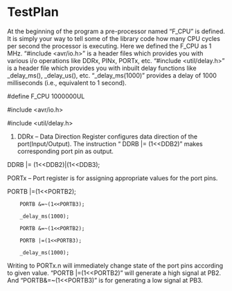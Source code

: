 # TestPlan


At the beginning of the program a pre-processor named “F_CPU” is defined. It is simply your way to tell some of the library code how many CPU cycles per second the processor is executing. Here we defined the F_CPU as 1 MHz. “#include <avr/io.h>” is a header files which provides you with various  i/o operations like DDRx, PINx, PORTx, etc. “#include <util/delay.h>” is a header file which provides you with inbuilt delay functions like _delay_ms(), _delay_us(), etc. “_delay_ms(1000)” provides a delay of 1000 milliseconds (i.e., equivalent to 1 second).

#define F_CPU 1000000UL

#include <avr/io.h>

#include <util/delay.h>




1. DDRx – Data Direction Register configures data direction of the port(Input/Output). The instruction “ DDRB |= (1<<DDB2)”  makes corresponding port pin as output.

DDRB |= (1<<DDB2)|(1<<DDB3);


PORTx – Port register is for assigning appropriate values for the port pins.

PORTB |=(1<<PORTB2);

		PORTB &=~(1<<PORTB3);
    
		_delay_ms(1000);
			
		PORTB &=~(1<<PORTB2);
    
		PORTB |=(1<<PORTB3);
    
		_delay_ms(1000);
    

Writing to PORTx.n will immediately change state of the port pins according to given value. “PORTB |=(1<<PORTB2)” will generate a high signal at PB2. And “PORTB&=~(1<<PORTB3)” is for generating a low signal at PB3.


